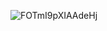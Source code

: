 ![FOTmI9pXIAAdeHj](https://user-images.githubusercontent.com/5967271/160129209-dfc12d10-0d1a-48a0-a830-616c5ec1ffc1.jpg)
